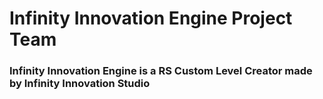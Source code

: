 # Infinity Innovation Engine Project Team
### Infinity Innovation Engine is a RS Custom Level Creator made by Infinity Innovation Studio
